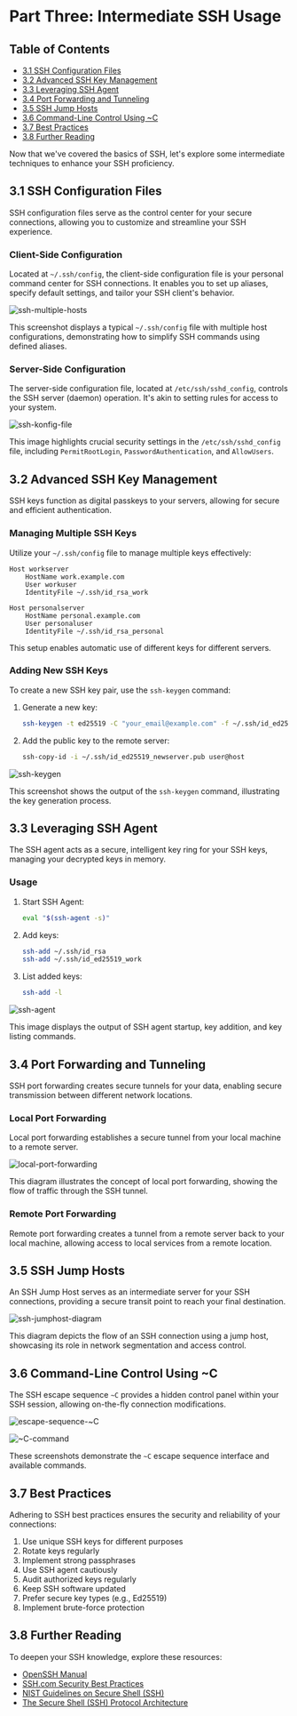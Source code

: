 
# Part Three: Intermediate SSH Usage

## Table of Contents

- [3.1 SSH Configuration Files](#31-ssh-configuration-files)
- [3.2 Advanced SSH Key Management](#32-advanced-ssh-key-management)
- [3.3 Leveraging SSH Agent](#33-leveraging-ssh-agent)
- [3.4 Port Forwarding and Tunneling](#34-port-forwarding-and-tunneling)
- [3.5 SSH Jump Hosts](#35-ssh-jump-hosts)
- [3.6 Command-Line Control Using ~C](#36-command-line-control-using-c)
- [3.7 Best Practices](#37-best-practices)
- [3.8 Further Reading](#38-further-reading)

Now that we've covered the basics of SSH, let's explore some intermediate techniques to enhance your SSH proficiency.

## 3.1 SSH Configuration Files

SSH configuration files serve as the control center for your secure connections, allowing you to customize and streamline your SSH experience.

### Client-Side Configuration

Located at `~/.ssh/config`, the client-side configuration file is your personal command center for SSH connections. It enables you to set up aliases, specify default settings, and tailor your SSH client's behavior.

![ssh-multiple-hosts](https://github.com/user-attachments/assets/5aca31a2-a97b-4b17-946b-951f2667d371)

This screenshot displays a typical `~/.ssh/config` file with multiple host configurations, demonstrating how to simplify SSH commands using defined aliases.

### Server-Side Configuration

The server-side configuration file, located at `/etc/ssh/sshd_config`, controls the SSH server (daemon) operation. It's akin to setting rules for access to your system.

![ssh-konfig-file](https://github.com/user-attachments/assets/bfef0dc0-5f91-4836-908d-e235d451026f)

This image highlights crucial security settings in the `/etc/ssh/sshd_config` file, including `PermitRootLogin`, `PasswordAuthentication`, and `AllowUsers`.

## 3.2 Advanced SSH Key Management

SSH keys function as digital passkeys to your servers, allowing for secure and efficient authentication.

### Managing Multiple SSH Keys

Utilize your `~/.ssh/config` file to manage multiple keys effectively:

```plaintext
Host workserver
    HostName work.example.com
    User workuser
    IdentityFile ~/.ssh/id_rsa_work

Host personalserver
    HostName personal.example.com
    User personaluser
    IdentityFile ~/.ssh/id_rsa_personal
```

This setup enables automatic use of different keys for different servers.

### Adding New SSH Keys

To create a new SSH key pair, use the `ssh-keygen` command:

1. Generate a new key:
   ```bash
   ssh-keygen -t ed25519 -C "your_email@example.com" -f ~/.ssh/id_ed25519_newserver
   ```

2. Add the public key to the remote server:
   ```bash
   ssh-copy-id -i ~/.ssh/id_ed25519_newserver.pub user@host
   ```

![ssh-keygen](https://github.com/user-attachments/assets/4a09d39a-abff-4165-8772-fd8e0f0eef6b)

This screenshot shows the output of the `ssh-keygen` command, illustrating the key generation process.

## 3.3 Leveraging SSH Agent

The SSH agent acts as a secure, intelligent key ring for your SSH keys, managing your decrypted keys in memory.

### Usage

1. Start SSH Agent:
   ```bash
   eval "$(ssh-agent -s)"
   ```

2. Add keys:
   ```bash
   ssh-add ~/.ssh/id_rsa
   ssh-add ~/.ssh/id_ed25519_work
   ```

3. List added keys:
   ```bash
   ssh-add -l
   ```

![ssh-agent](https://github.com/user-attachments/assets/000bf214-0eb7-47fe-9f72-42b45ad30103)

This image displays the output of SSH agent startup, key addition, and key listing commands.

## 3.4 Port Forwarding and Tunneling

SSH port forwarding creates secure tunnels for your data, enabling secure transmission between different network locations.

### Local Port Forwarding

Local port forwarding establishes a secure tunnel from your local machine to a remote server.

![local-port-forwarding](https://github.com/user-attachments/assets/21ad2efd-315e-4560-93b1-b8f22acca220)

This diagram illustrates the concept of local port forwarding, showing the flow of traffic through the SSH tunnel.

### Remote Port Forwarding

Remote port forwarding creates a tunnel from a remote server back to your local machine, allowing access to local services from a remote location.

## 3.5 SSH Jump Hosts

An SSH Jump Host serves as an intermediate server for your SSH connections, providing a secure transit point to reach your final destination.

![ssh-jumphost-diagram](https://github.com/user-attachments/assets/36dc6eb8-2293-45d2-aa1b-7abaa2037a24)

This diagram depicts the flow of an SSH connection using a jump host, showcasing its role in network segmentation and access control.

## 3.6 Command-Line Control Using ~C

The SSH escape sequence `~C` provides a hidden control panel within your SSH session, allowing on-the-fly connection modifications.

![escape-sequence-~C](https://github.com/user-attachments/assets/e2bdea1b-d39b-4ac6-a753-b9c513d9088e)

![~C-command](https://github.com/user-attachments/assets/755ad72d-143c-44f3-a0a4-e93cd94252e3)

These screenshots demonstrate the `~C` escape sequence interface and available commands.

## 3.7 Best Practices

Adhering to SSH best practices ensures the security and reliability of your connections:

1. Use unique SSH keys for different purposes
2. Rotate keys regularly
3. Implement strong passphrases
4. Use SSH agent cautiously
5. Audit authorized keys regularly
6. Keep SSH software updated
7. Prefer secure key types (e.g., Ed25519)
8. Implement brute-force protection

## 3.8 Further Reading

To deepen your SSH knowledge, explore these resources:

- [OpenSSH Manual](https://www.openssh.com/manual.html)
- [SSH.com Security Best Practices](https://www.ssh.com/academy/ssh/security)
- [NIST Guidelines on Secure Shell (SSH)](https://nvlpubs.nist.gov/nistpubs/ir/2015/NIST.IR.7966.pdf)
- [The Secure Shell (SSH) Protocol Architecture](https://tools.ietf.org/html/rfc4251)
```

